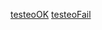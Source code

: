 [testeoOK](https://www.youtube.com/watch?v=JouEiwlUaTI)
[testeoFail](https://www.youtube.com/watch?v=)